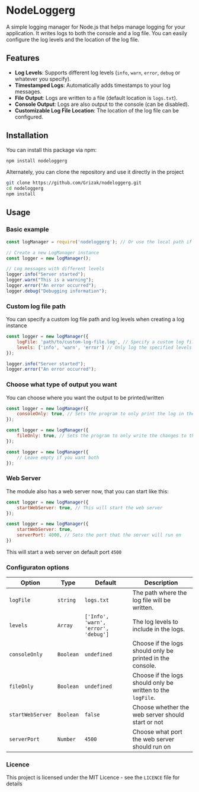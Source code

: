 # NodeLoggerg

A simple logging manager for Node.js that helps manage logging for your application. It writes logs to both the console and a log file. You can easily configure the log levels and the location of the log file.

## Features

- **Log Levels**: Supports different log levels (`info`, `warn`, `error`, `debug` or whatever you specify).
- **Timestamped Logs**: Automatically adds timestamps to your log messages.
- **File Output**: Logs are written to a file (default location is `logs.txt`).
- **Console Output**: Logs are also output to the console (can be disabled).
- **Customizable Log File Location**: The location of the log file can be configured.

## Installation

You can install this package via npm:

```bash
npm install nodeloggerg
```
Alternately, you can clone the repository and use it directly in the project

```bash
git clone https://github.com/Grizak/nodeloggerg.git
cd nodeloggerg
npm install
```

## Usage

### Basic example

```javascript
const logManager = require('nodeloggerg'); // Or use the local path if you cloned the repo

// Create a new LogManager instance
const logger = new logManager();

// Log messages with different levels
logger.info("Server started");
logger.warn("This is a warning");
logger.error("An error occurred");
logger.debug("Debugging information");
```

### Custom log file path

You can specify a custom log file path and log levels when creating a log instance

```javascript
const logger = new logManager({
    logFile: 'path/to/custom-log-file.log', // Specify a custom log file path
    levels: ['info', 'warn', 'error'] // Only log the specified levels
});

logger.info("Server started");
logger.error("An error occurred");
```

### Choose what type of output you want

You can choose where you want the output to be printed/written

```javascript
const logger = new logManager({
    consoleOnly: true, // Sets the program to only print the log in the console
});

const logger = new logManager({
    fileOnly: true, // Sets the program to only write the changes to the logFile
});

const logger = new logManager({
    // Leave empty if you want both
});
```

### Web Server

The module also has a web server now, that you can start like this:

``` javascript
const logger = new logManager({
    startWebServer: true, // This will start the web server
});

const logger = new logManager({
    startWebServer: true,
    serverPort: 4000, // Sets the port that the server will run on
})
```

This will start a web server on default port `4500`

### Configuraton options

| Option | Type | Default | Description |
|--------|------|---------|-------------|
| `logFile` | `string` | `logs.txt` | The path where the log file will be written. |
| `levels` | `Array` | `['Info', 'warn', 'error', 'debug']` | The log levels to include in the logs. |
| `consoleOnly` | `Boolean` | `undefined` | Choose if the logs should only be printed in the console. |
| `fileOnly` | `Boolean` | `undefined` | Choose if the logs should only be written to the `logFile`. |
| `startWebServer` | `Boolean` | `false` | Choose whether the web server should start or not |
| `serverPort` | `Number` | `4500` | Choose what port the web server should run on |

### Licence

This project is licensed under the MIT Licence - see the `LICENCE` file for details